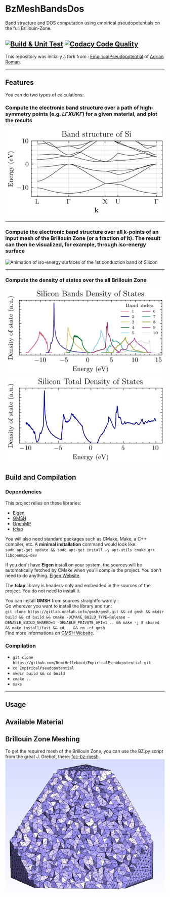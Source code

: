 # BzMeshBandsDos

Band structure and DOS computation using empirical pseudopotentials on the full Brillouin-Zone.

[![Build & Unit Test](https://github.com/RemiHelleboid/EmpiricalPseudopotential/actions/workflows/build_code.yaml/badge.svg)](https://github.com/RemiHelleboid/EmpiricalPseudopotential/actions/workflows/build_code.yaml)
[![Codacy Code Quality](https://app.codacy.com/project/badge/Grade/bdf5fb66f01347e096f807d113cc2985)](https://www.codacy.com/gh/RemiHelleboid/BzMeshBandsDos/dashboard?utm_source=github.com&amp;utm_medium=referral&amp;utm_content=RemiHelleboid/BzMeshBandsDos&amp;utm_campaign=Badge_Grade)
---

This repository was initially a fork from : [EmpiricalPseudopotential](https://github.com/aromanro/EmpiricalPseudopotential) of [Adrian Roman](https://compphys.go.ro/empirical-pseudopotential/).

---

## Features

You can do two types of calculations:

### Compute the electronic band structure over a path of high-symmetry points (e.g. $L\Gamma X U K \Gamma$) for a given material, and plot the results 
  ![Silicon Band Structure over LGXUG path](doc/EEP_Si_nb_bands_16_path_LGXUG_size_basis_181.png "SiliconBandStructure")

---

### Compute the electronic band structure over all k-points of an input mesh of the Brillouin Zone (or a fraction of it). The result can then be visualized, for example, through iso-energy surface
  ![Animation of iso-energy surfaces of the 1st conduction band of Silicon](doc/rotation_animation_4th_band_iso.gif "Silicon1stCB_isoenergy")

---

### Compute the density of states over the all Brillouin Zone
  ![Silicon Density of States For 10 Bands](doc/DOS_PER_BAND_DOS_bz_mesh_1_mediumEEP_Si_nb_bands_10_path__size_basis_137_all_bands.png "SiliconODS10Bands")
  ![Silicon Totoal Density of States](doc/DOS_TOTAL_DOS_bz_mesh_1_mediumEEP_Si_nb_bands_10_path__size_basis_137_all_bands.png "SiliconDOSTOTALBands")

## Build and Compilation

### Dependencies

This project relies on these libraries:

-   [Eigen](https://eigen.tuxfamily.org)
-   [GMSH](https://gmsh.info/)
-   [OpenMP](https://www.openmp.org/)
-   [tclap](http://tclap.sourceforge.net/)

You will also need standard packages such as CMake, Make, a C++ compiler, etc.
A **minimal installation** command would look like:  
`sudo apt-get update && sudo apt-get install -y apt-utils cmake g++ libopenmpi-dev`

If you don't have **Eigen** install on your system, the sources will be automatically fetched by CMake when you'll compile the project. You don't need to do anything. [Eigen Website](https://eigen.tuxfamily.org).

The **tclap** library is headers-only and embedded in the sources of the project.
You do not need to install it.

You can install **GMSH** from sources straightforwardly :  
Go wherever you want to install the library and run:  
`git clone https://gitlab.onelab.info/gmsh/gmsh.git && cd gmsh && mkdir build && cd build && cmake -DCMAKE_BUILD_TYPE=Release -DENABLE_BUILD_SHARED=1 -DENABLE_PRIVATE_API=1 .. && make -j 8 shared && make install/fast && cd .. && rm -rf gmsh `  
Find more informations on [GMSH Website](https://gmsh.info/).

### Compilation

*    `git clone https://github.com/RemiHelleboid/EmpiricalPseudopotential.git`  
*    `cd EmpiricalPseudopotential`  
*    `mkdir build && cd build`  
*    `cmake ..`  
*    `make`  

---

## Usage

## Available Material

## Brillouin Zone Meshing
To get the required mesh of the Brillouin Zone, you can use the BZ.py script from the great J. Grebot, there: [fcc-bz-mesh](https://github.com/JGrebot/fcc-bz-mesh).
  ![Diamond Brillouin Zone Mesh](doc/bz_mesh_jg_8.png "DiamondBZMesh")
